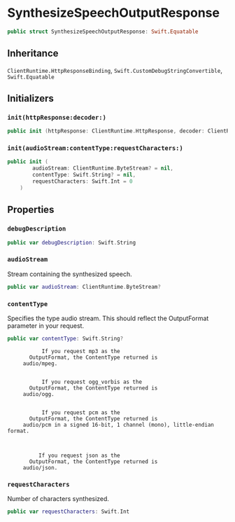 # SynthesizeSpeechOutputResponse

``` swift
public struct SynthesizeSpeechOutputResponse: Swift.Equatable 
```

## Inheritance

`ClientRuntime.HttpResponseBinding`, `Swift.CustomDebugStringConvertible`, `Swift.Equatable`

## Initializers

### `init(httpResponse:decoder:)`

``` swift
public init (httpResponse: ClientRuntime.HttpResponse, decoder: ClientRuntime.ResponseDecoder? = nil) throws 
```

### `init(audioStream:contentType:requestCharacters:)`

``` swift
public init (
        audioStream: ClientRuntime.ByteStream? = nil,
        contentType: Swift.String? = nil,
        requestCharacters: Swift.Int = 0
    )
```

## Properties

### `debugDescription`

``` swift
public var debugDescription: Swift.String 
```

### `audioStream`

Stream containing the synthesized speech.

``` swift
public var audioStream: ClientRuntime.ByteStream?
```

### `contentType`

Specifies the type audio stream. This should reflect the
OutputFormat parameter in your request.

``` swift
public var contentType: Swift.String?
```

``` 
           If you request mp3 as the
       OutputFormat, the ContentType returned is
     audio/mpeg.


           If you request ogg_vorbis as the
       OutputFormat, the ContentType returned is
     audio/ogg.


           If you request pcm as the
       OutputFormat, the ContentType returned is
     audio/pcm in a signed 16-bit, 1 channel (mono), little-endian format.



          If you request json as the
       OutputFormat, the ContentType returned is
     audio/json.
```

### `requestCharacters`

Number of characters synthesized.

``` swift
public var requestCharacters: Swift.Int
```
